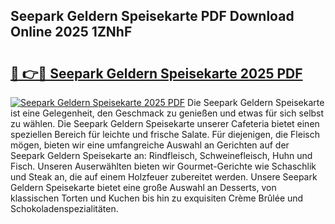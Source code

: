 ## Seepark Geldern Speisekarte PDF Download Online 2025 1ZNhF

# <h2><a href="http://gc9z1o.nevu.top/?p=Seepark+Geldern+Speisekarte">🔗 👉🔴 Seepark Geldern Speisekarte 2025 PDF</a></h2>

[![Seepark Geldern Speisekarte 2025 PDF](https://i.imgur.com/dBaPXMq.png)](http://gc9z1o.nevu.top/?p=Seepark+Geldern+Speisekarte)
Die Seepark Geldern Speisekarte ist eine Gelegenheit, den Geschmack zu genießen und etwas für sich selbst zu wählen. Die Seepark Geldern Speisekarte unserer Cafeteria bietet einen speziellen Bereich für leichte und frische Salate. Für diejenigen, die Fleisch mögen, bieten wir eine umfangreiche Auswahl an Gerichten auf der Seepark Geldern Speisekarte an: Rindfleisch, Schweinefleisch, Huhn und Fisch. Unseren Auserwählten bieten wir Gourmet-Gerichte wie Schaschlik und Steak an, die auf einem Holzfeuer zubereitet werden. Unsere Seepark Geldern Speisekarte bietet eine große Auswahl an Desserts, von klassischen Torten und Kuchen bis hin zu exquisiten Crème Brûlée und Schokoladenspezialitäten.
